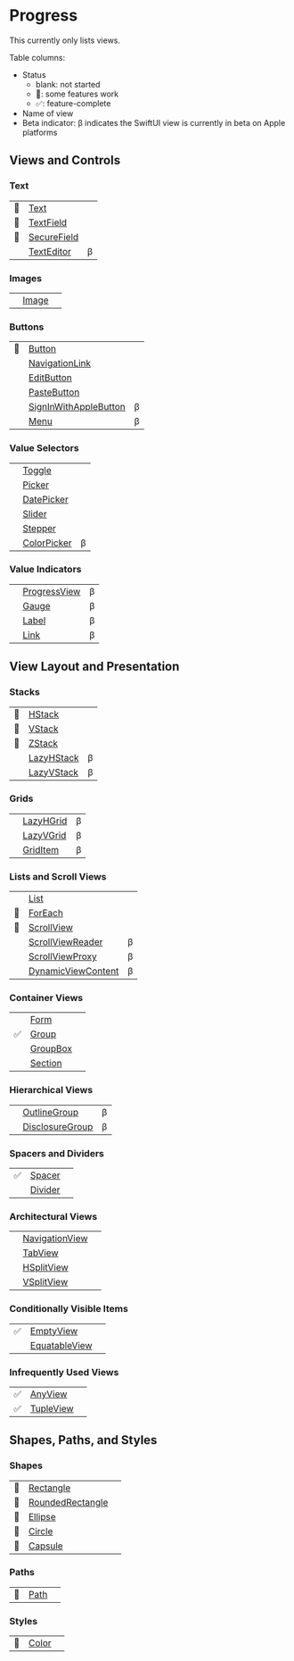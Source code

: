 # Progress

This currently only lists views.

Table columns:

- Status
  - blank: not started
  - 🚧: some features work
  - ✅: feature-complete
- Name of view
- Beta indicator: β indicates the SwiftUI view is currently in beta on Apple platforms

## Views and Controls

### Text

|     |                                                                              |     |
| --- | ---------------------------------------------------------------------------- | :-: |
| 🚧  | [Text](https://developer.apple.com/documentation/swiftui/text)               |     |
| 🚧  | [TextField](https://developer.apple.com/documentation/swiftui/textfield)     |     |
| 🚧  | [SecureField](https://developer.apple.com/documentation/swiftui/securefield) |
|     | [TextEditor](https://developer.apple.com/documentation/swiftui/texteditor)   |  β  |

### Images

|     |                                                                  |     |
| --- | ---------------------------------------------------------------- | :-: |
|     | [Image](https://developer.apple.com/documentation/swiftui/image) |     |

### Buttons

|     |                                                                                                  |     |
| --- | ------------------------------------------------------------------------------------------------ | :-: |
| 🚧  | [Button](https://developer.apple.com/documentation/swiftui/button)                               |     |
|     | [NavigationLink](https://developer.apple.com/documentation/swiftui/navigationlink)               |     |
|     | [EditButton](https://developer.apple.com/documentation/swiftui/editbutton)                       |     |
|     | [PasteButton](https://developer.apple.com/documentation/swiftui/pastebutton)                     |     |
|     | [SignInWithAppleButton](https://developer.apple.com/documentation/swiftui/signinwithapplebutton) |  β  |
|     | [Menu](https://developer.apple.com/documentation/swiftui/menu)                                   |  β  |

### Value Selectors

|     |                                                                              |     |
| --- | ---------------------------------------------------------------------------- | :-: |
|     | [Toggle](https://developer.apple.com/documentation/swiftui/toggle)           |     |
|     | [Picker](https://developer.apple.com/documentation/swiftui/picker)           |     |
|     | [DatePicker](https://developer.apple.com/documentation/swiftui/datepicker)   |     |
|     | [Slider](https://developer.apple.com/documentation/swiftui/slider)           |     |
|     | [Stepper](https://developer.apple.com/documentation/swiftui/stepper)         |     |
|     | [ColorPicker](https://developer.apple.com/documentation/swiftui/colorpicker) |  β  |

### Value Indicators

|     |                                                                                |     |
| --- | ------------------------------------------------------------------------------ | :-: |
|     | [ProgressView](https://developer.apple.com/documentation/swiftui/progressview) |  β  |
|     | [Gauge](https://developer.apple.com/documentation/swiftui/gauge)               |  β  |
|     | [Label](https://developer.apple.com/documentation/swiftui/label)               |  β  |
|     | [Link](https://developer.apple.com/documentation/swiftui/link)                 |  β  |

## View Layout and Presentation

### Stacks

|     |                                                                            |     |
| --- | -------------------------------------------------------------------------- | :-: |
| 🚧  | [HStack](https://developer.apple.com/documentation/swiftui/hstack)         |     |
| 🚧  | [VStack](https://developer.apple.com/documentation/swiftui/vstack)         |     |
| 🚧  | [ZStack](https://developer.apple.com/documentation/swiftui/zstack)         |     |
|     | [LazyHStack](https://developer.apple.com/documentation/swiftui/lazyhstack) |  β  |
|     | [LazyVStack](https://developer.apple.com/documentation/swiftui/lazyvstack) |  β  |

### Grids

|     |                                                                          |     |
| --- | ------------------------------------------------------------------------ | :-: |
|     | [LazyHGrid](https://developer.apple.com/documentation/swiftui/lazyhgrid) |  β  |
|     | [LazyVGrid](https://developer.apple.com/documentation/swiftui/lazyvgrid) |  β  |
|     | [GridItem](https://developer.apple.com/documentation/swiftui/griditem)   |  β  |

### Lists and Scroll Views

|     |                                                                                            |     |
| --- | ------------------------------------------------------------------------------------------ | :-: |
|     | [List](https://developer.apple.com/documentation/swiftui/list)                             |     |
| 🚧  | [ForEach](https://developer.apple.com/documentation/swiftui/foreach)                       |     |
| 🚧  | [ScrollView](https://developer.apple.com/documentation/swiftui/scrollview)                 |     |
|     | [ScrollViewReader](https://developer.apple.com/documentation/swiftui/scrollviewreader)     |  β  |
|     | [ScrollViewProxy](https://developer.apple.com/documentation/swiftui/scrollviewproxy)       |  β  |
|     | [DynamicViewContent](https://developer.apple.com/documentation/swiftui/dynamicviewcontent) |  β  |

### Container Views

|     |                                                                        |     |
| --- | ---------------------------------------------------------------------- | :-: |
|     | [Form](https://developer.apple.com/documentation/swiftui/form)         |     |
| ✅  | [Group](https://developer.apple.com/documentation/swiftui/group)       |     |
|     | [GroupBox](https://developer.apple.com/documentation/swiftui/groupbox) |     |
|     | [Section](https://developer.apple.com/documentation/swiftui/section)   |     |

### Hierarchical Views

|     |                                                                                      |     |
| --- | ------------------------------------------------------------------------------------ | :-: |
|     | [OutlineGroup](https://developer.apple.com/documentation/swiftui/outlinegroup)       |  β  |
|     | [DisclosureGroup](https://developer.apple.com/documentation/swiftui/disclosuregroup) |  β  |

### Spacers and Dividers

|     |                                                                      |     |
| --- | -------------------------------------------------------------------- | :-: |
| ✅  | [Spacer](https://developer.apple.com/documentation/swiftui/spacer)   |     |
|     | [Divider](https://developer.apple.com/documentation/swiftui/divider) |     |

### Architectural Views

|     |                                                                                    |     |
| --- | ---------------------------------------------------------------------------------- | :-: |
|     | [NavigationView](https://developer.apple.com/documentation/swiftui/navigationview) |     |
|     | [TabView](https://developer.apple.com/documentation/swiftui/tabview)               |     |
|     | [HSplitView](https://developer.apple.com/documentation/swiftui/hsplitview)         |     |
|     | [VSplitView](https://developer.apple.com/documentation/swiftui/vsplitview)         |     |

### Conditionally Visible Items

|     |                                                                                  |     |
| --- | -------------------------------------------------------------------------------- | :-: |
| ✅  | [EmptyView](https://developer.apple.com/documentation/swiftui/emptyview)         |     |
|     | [EquatableView](https://developer.apple.com/documentation/swiftui/equatableview) |     |

### Infrequently Used Views

|     |                                                                          |     |
| --- | ------------------------------------------------------------------------ | :-: |
| ✅  | [AnyView](https://developer.apple.com/documentation/swiftui/anyview)     |     |
| ✅  | [TupleView](https://developer.apple.com/documentation/swiftui/tupleview) |     |

## Shapes, Paths, and Styles

### Shapes

|     |                                                                                        |     |
| --- | -------------------------------------------------------------------------------------- | :-: |
| 🚧  | [Rectangle](https://developer.apple.com/documentation/swiftui/rectangle)               |     |
| 🚧  | [RoundedRectangle](https://developer.apple.com/documentation/swiftui/roundedrectangle) |     |
| 🚧  | [Ellipse](https://developer.apple.com/documentation/swiftui/ellipse)                   |     |
| 🚧  | [Circle](https://developer.apple.com/documentation/swiftui/circle)                     |     |
| 🚧  | [Capsule](https://developer.apple.com/documentation/swiftui/capsule)                   |     |

### Paths

|     |                                                                |     |
| --- | -------------------------------------------------------------- | :-: |
| 🚧  | [Path](https://developer.apple.com/documentation/swiftui/path) |     |

### Styles

|     |                                                                  |     |
| --- | ---------------------------------------------------------------- | :-: |
| 🚧  | [Color](https://developer.apple.com/documentation/swiftui/color) |     |
